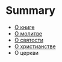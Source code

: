 # Summary

* [О книге](README.md)
* [О молитве](Prayer.md)
* [О святости](Holiness.md)
* [О христианстве](Christianity.md)
* О церкви

